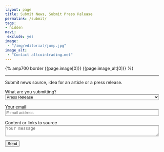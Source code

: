 ```yaml
---
layout: page
title: Submit News, Submit Press Release
permalink: /submit/
tags:
- hidden
navi:
 exclude: yes
image:
 - "/img/editorial/jump.jpg"
image_alt:
 - "Contact altcointrading.net"
---
```


{% amp700 border {{page.image[0]}} {{page.image_alt[0]}} %}

__________________________

<style>
input, select, textarea {width: 100%}
</style>

Submit news source, idea for an article or a press release.

<form action="https://formspree.io/submit@altcointrading.net" method="POST">
<p> What are you submitting? <br>
<select>
 <option value="pr">Press Release</option>
 <option value="idea">Idea</option>
 <option value="news">News Source</option>
</select>
</p>
<p> Your email <br>
<input type="email" name="email" placeholder="E-mail address">
</p>
<p> Content or links to source<br>
<textarea name="message" placeholder="Your message"></textarea>
</p>
<p>
<button type="submit">Send</button>
</p>
</form>
